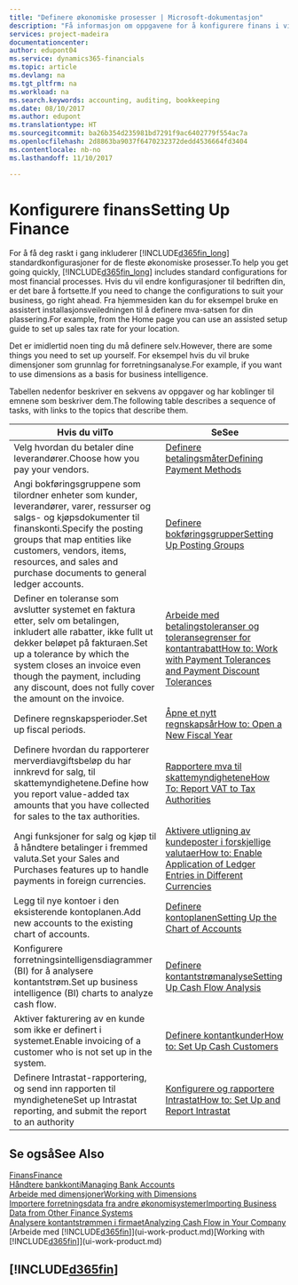 ```yaml
---
title: "Definere økonomiske prosesser | Microsoft-dokumentasjon"
description: "Få informasjon om oppgavene for å konfigurere finans i virksomheten slik at alle regnskaps-, revisjons- og bokføringsbehov dekkes."
services: project-madeira
documentationcenter: 
author: edupont04
ms.service: dynamics365-financials
ms.topic: article
ms.devlang: na
ms.tgt_pltfrm: na
ms.workload: na
ms.search.keywords: accounting, auditing, bookkeeping
ms.date: 08/10/2017
ms.author: edupont
ms.translationtype: HT
ms.sourcegitcommit: ba26b354d235981bd7291f9ac6402779f554ac7a
ms.openlocfilehash: 2d8863ba9037f6470232372dedd4536664fd3404
ms.contentlocale: nb-no
ms.lasthandoff: 11/10/2017

---
```

# <a name="setting-up-finance"></a><span data-ttu-id="860b5-103">Konfigurere finans</span><span class="sxs-lookup"><span data-stu-id="860b5-103">Setting Up Finance</span></span>
<span data-ttu-id="860b5-104">For å få deg raskt i gang inkluderer [!INCLUDE[d365fin_long](includes/d365fin_long_md.md)] standardkonfigurasjoner for de fleste økonomiske prosesser.</span><span class="sxs-lookup"><span data-stu-id="860b5-104">To help you get going quickly, [!INCLUDE[d365fin_long](includes/d365fin_long_md.md)] includes standard configurations for most financial processes.</span></span> <span data-ttu-id="860b5-105">Hvis du vil endre konfigurasjoner til bedriften din, er det bare å fortsette.</span><span class="sxs-lookup"><span data-stu-id="860b5-105">If you need to change the configurations to suit your business, go right ahead.</span></span> <span data-ttu-id="860b5-106">Fra hjemmesiden kan du for eksempel bruke en assistert installasjonsveiledningen til å definere mva-satsen for din plassering.</span><span class="sxs-lookup"><span data-stu-id="860b5-106">For example, from the Home page you can use an assisted setup guide to set up sales tax rate for your location.</span></span>  

<span data-ttu-id="860b5-107">Det er imidlertid noen ting du må definere selv.</span><span class="sxs-lookup"><span data-stu-id="860b5-107">However, there are some things you need to set up yourself.</span></span> <span data-ttu-id="860b5-108">For eksempel hvis du vil bruke dimensjoner som grunnlag for forretningsanalyse.</span><span class="sxs-lookup"><span data-stu-id="860b5-108">For example, if you want to use dimensions as a basis for business intelligence.</span></span>  

<span data-ttu-id="860b5-109">Tabellen nedenfor beskriver en sekvens av oppgaver og har koblinger til emnene som beskriver dem.</span><span class="sxs-lookup"><span data-stu-id="860b5-109">The following table describes a sequence of tasks, with links to the topics that describe them.</span></span>

| <span data-ttu-id="860b5-110">Hvis du vil</span><span class="sxs-lookup"><span data-stu-id="860b5-110">To</span></span> | <span data-ttu-id="860b5-111">Se</span><span class="sxs-lookup"><span data-stu-id="860b5-111">See</span></span> |
| --- | --- |
| <span data-ttu-id="860b5-112">Velg hvordan du betaler dine leverandører.</span><span class="sxs-lookup"><span data-stu-id="860b5-112">Choose how you pay your vendors.</span></span> |[<span data-ttu-id="860b5-113">Definere betalingsmåter</span><span class="sxs-lookup"><span data-stu-id="860b5-113">Defining Payment Methods</span></span>](finance-payment-methods.md) |
| <span data-ttu-id="860b5-114">Angi bokføringsgruppene som tilordner enheter som kunder, leverandører, varer, ressurser og salgs- og kjøpsdokumenter til finanskonti.</span><span class="sxs-lookup"><span data-stu-id="860b5-114">Specify the posting groups that map entities like customers, vendors, items, resources, and sales and purchase documents to general ledger accounts.</span></span> |[<span data-ttu-id="860b5-115">Definere bokføringsgrupper</span><span class="sxs-lookup"><span data-stu-id="860b5-115">Setting Up Posting Groups</span></span>](finance-posting-groups.md)|
|<span data-ttu-id="860b5-116">Definer en toleranse som avslutter systemet en faktura etter, selv om betalingen, inkludert alle rabatter, ikke fullt ut dekker beløpet på fakturaen.</span><span class="sxs-lookup"><span data-stu-id="860b5-116">Set up a tolerance by which the system closes an invoice even though the payment, including any discount, does not fully cover the amount on the invoice.</span></span>|[<span data-ttu-id="860b5-117">Arbeide med betalingstoleranser og toleransegrenser for kontantrabatt</span><span class="sxs-lookup"><span data-stu-id="860b5-117">How to: Work with Payment Tolerances and Payment Discount Tolerances</span></span>](finance-payment-tolerance-and-payment-discount-tolerance.md)|
| <span data-ttu-id="860b5-118">Definere regnskapsperioder.</span><span class="sxs-lookup"><span data-stu-id="860b5-118">Set up fiscal periods.</span></span> |[<span data-ttu-id="860b5-119">Åpne et nytt regnskapsår</span><span class="sxs-lookup"><span data-stu-id="860b5-119">How to: Open a New Fiscal Year</span></span>](finance-how-open-new-fiscal-year.md) |
| <span data-ttu-id="860b5-120">Definere hvordan du rapporterer merverdiavgiftsbeløp du har innkrevd for salg, til skattemyndighetene.</span><span class="sxs-lookup"><span data-stu-id="860b5-120">Define how you report value-added tax amounts that you have collected for sales to the tax authorities.</span></span> |[<span data-ttu-id="860b5-121">Rapportere mva til skattemyndighetene</span><span class="sxs-lookup"><span data-stu-id="860b5-121">How To: Report VAT to Tax Authorities</span></span>](finance-how-report-vat.md)|
| <span data-ttu-id="860b5-122">Angi funksjoner for salg og kjøp til å håndtere betalinger i fremmed valuta.</span><span class="sxs-lookup"><span data-stu-id="860b5-122">Set your Sales and Purchases features up to handle payments in foreign currencies.</span></span>|[<span data-ttu-id="860b5-123">Aktivere utligning av kundeposter i forskjellige valutaer</span><span class="sxs-lookup"><span data-stu-id="860b5-123">How to: Enable Application of Ledger Entries in Different Currencies</span></span>](finance-how-enable-application-ledger-entries-different-currencies.md)
| <span data-ttu-id="860b5-124">Legg til nye kontoer i den eksisterende kontoplanen.</span><span class="sxs-lookup"><span data-stu-id="860b5-124">Add new accounts to the existing chart of accounts.</span></span> |[<span data-ttu-id="860b5-125">Definere kontoplanen</span><span class="sxs-lookup"><span data-stu-id="860b5-125">Setting Up the Chart of Accounts</span></span>](finance-setup-chart-accounts.md) |
| <span data-ttu-id="860b5-126">Konfigurere forretningsintelligensdiagrammer (BI) for å analysere kontantstrøm.</span><span class="sxs-lookup"><span data-stu-id="860b5-126">Set up business intelligence (BI) charts to analyze cash flow.</span></span> |[<span data-ttu-id="860b5-127">Definere kontantstrømanalyse</span><span class="sxs-lookup"><span data-stu-id="860b5-127">Setting Up Cash Flow Analysis</span></span>](finance-setup-cash-flow-analyses.md) |
|<span data-ttu-id="860b5-128">Aktiver fakturering av en kunde som ikke er definert i systemet.</span><span class="sxs-lookup"><span data-stu-id="860b5-128">Enable invoicing of a customer who is not set up in the system.</span></span>|[<span data-ttu-id="860b5-129">Definere kontantkunder</span><span class="sxs-lookup"><span data-stu-id="860b5-129">How to: Set Up Cash Customers</span></span>](finance-how-to-set-up-cash-customers.md)|
| <span data-ttu-id="860b5-130">Definere Intrastat-rapportering, og send inn rapporten til myndighetene</span><span class="sxs-lookup"><span data-stu-id="860b5-130">Set up Intrastat reporting, and submit the report to an authority</span></span> | [<span data-ttu-id="860b5-131">Konfigurere og rapportere Intrastat</span><span class="sxs-lookup"><span data-stu-id="860b5-131">How to: Set Up and Report Intrastat</span></span>](finance-how-setup-report-intrastat.md)|

## <a name="see-also"></a><span data-ttu-id="860b5-132">Se også</span><span class="sxs-lookup"><span data-stu-id="860b5-132">See Also</span></span>
[<span data-ttu-id="860b5-133">Finans</span><span class="sxs-lookup"><span data-stu-id="860b5-133">Finance</span></span>](finance.md)  
[<span data-ttu-id="860b5-134">Håndtere bankkonti</span><span class="sxs-lookup"><span data-stu-id="860b5-134">Managing Bank Accounts</span></span>](bank-manage-bank-accounts.md)  
[<span data-ttu-id="860b5-135">Arbeide med dimensjoner</span><span class="sxs-lookup"><span data-stu-id="860b5-135">Working with Dimensions</span></span>](finance-dimensions.md)  
[<span data-ttu-id="860b5-136">Importere forretningsdata fra andre økonomisystemer</span><span class="sxs-lookup"><span data-stu-id="860b5-136">Importing Business Data from Other Finance Systems</span></span>](upload-data.md)  
[<span data-ttu-id="860b5-137">Analysere kontantstrømmen i firmaet</span><span class="sxs-lookup"><span data-stu-id="860b5-137">Analyzing Cash Flow in Your Company</span></span>](finance-analyze-cash-flow.md)  
<span data-ttu-id="860b5-138">[Arbeide med [!INCLUDE[d365fin](includes/d365fin_md.md)]](ui-work-product.md)</span><span class="sxs-lookup"><span data-stu-id="860b5-138">[Working with [!INCLUDE[d365fin](includes/d365fin_md.md)]](ui-work-product.md)</span></span>  

## [!INCLUDE[d365fin](includes/free_trial_md.md)]

